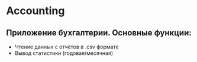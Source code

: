 # Accounting
## Приложение бухгалтерии. Основные функции:
* Чтение данных с отчётов в .csv формате
* Вывод статистики (годовая/месячная)

